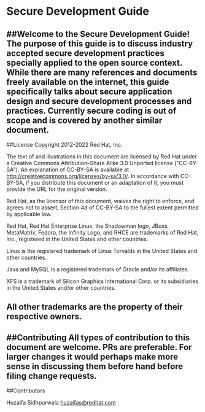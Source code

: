 # Secure Development Guide
##Welcome to the Secure Development Guide!
The purpose of this guide is to discuss industry accepted secure development practices specially applied to the open source context. While there are many references and documents freely available on the internet, this guide specifically talks about secure application design and secure development processes and practices. Currently secure coding is out of scope and is covered by another similar document.
---
##License
Copyright 2012-2022 Red Hat, Inc.

The text of and illustrations in this document are licensed by Red Hat under a Creative Commons Attribution–Share Alike 3.0 Unported license ("CC-BY-SA"). An explanation of CC-BY-SA is available at http://creativecommons.org/licenses/by-sa/3.0/. In accordance with CC-BY-SA, if you distribute this document or an adaptation of it, you must provide the URL for the original version.

Red Hat, as the licensor of this document, waives the right to enforce, and agrees not to assert, Section 4d of CC-BY-SA to the fullest extent permitted by applicable law.

Red Hat, Red Hat Enterprise Linux, the Shadowman logo, JBoss, MetaMatrix, Fedora, the Infinity Logo, and RHCE are trademarks of Red Hat, Inc., registered in the United States and other countries.

Linux is the registered trademark of Linus Torvalds in the United States and other countries.

Java and MySQL is a registered trademark of Oracle and/or its affiliates.

XFS is a trademark of Silicon Graphics International Corp. or its subsidiaries in the United States and/or other countries.

All other trademarks are the property of their respective owners.
---
##Contributing
All types of contribution to this document are welcome. PRs are preferable. For larger changes it would perhaps make more sense in discussing them before hand before filing change requests.
---
##Contributors

Huzaifa Sidhpurwala <huzaifas@redhat.com>


